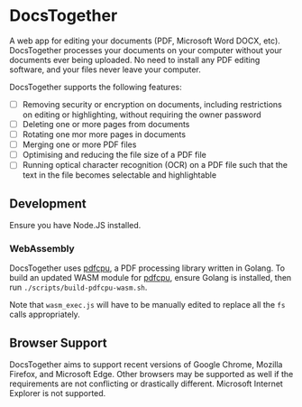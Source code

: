 # DocsTogether

A web app for editing your documents (PDF, Microsoft Word DOCX, etc). DocsTogether processes your documents on your computer without your documents ever being uploaded. No need to install any PDF editing software, and your files never leave your computer.

DocsTogether supports the following features:

- [ ] Removing security or encryption on documents, including restrictions on editing or highlighting, without requiring the owner password
- [ ] Deleting one or more pages from documents
- [ ] Rotating one mor more pages in documents
- [ ] Merging one or more PDF files
- [ ] Optimising and reducing the file size of a PDF file
- [ ] Running optical character recognition (OCR) on a PDF file such that the text in the file becomes selectable and highlightable

## Development

Ensure you have Node.JS installed.

### WebAssembly

DocsTogether uses [pdfcpu](https://github.com/pdfcpu/pdfcpu), a PDF processing library written in Golang. To build an updated WASM module for [pdfcpu](https://github.com/pdfcpu/pdfcpu), ensure Golang is installed, then run `./scripts/build-pdfcpu-wasm.sh`.

Note that `wasm_exec.js` will have to be manually edited to replace all the `fs` calls appropriately.

## Browser Support

DocsTogether aims to support recent versions of Google Chrome, Mozilla Firefox, and Microsoft Edge. Other browsers may be supported as well if the requirements are not conflicting or drastically different. Microsoft Internet Explorer is not supported.
